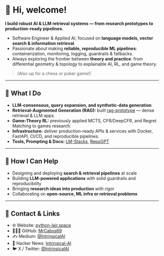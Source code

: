 # 👋 Hi, welcome!  

**I build robust AI & LLM retrieval systems — from research prototypes to production-ready pipelines.**  

- Software Engineer & Applied AI, focused on **language models, vector search & information retrieval**.  
- Passionate about making **reliable, reproducible ML pipelines**: containerization, monitoring, logging, guardrails & fallbacks.  
- Always exploring the frontier between **theory and practice**: from differential geometry & topology to explainable AI, RL, and game theory.  

> (Also up for a chess or poker game!)

---

## 🔹 What I Do  

- **LLM-consensous, query expansion, and synthetic-data generation**
- **Retrieval-Augmented Generation (RAG):** built [rag-prototype](https://github.com/Intrinsical-AI/rag-prototype) — dense retrieval & LLM apps.  
- **Game-Theory RL:** previously applied MCTS, CFR/DeepCFR, and Regret Matching to games research.  
- **Infrastructure:** deliver production-ready APIs & services with Docker, FastAPI, CI/CD, and reproducible pipelines.  
- **Tools, Prompting & Docs:** [LM-Stacks](https://github.com/Intrinsical-AI/LM-Stacks), [RepoGPT](https://github.com/MrCabss69/RepoGPT)

---

## 🔹 How I Can Help  

- Designing and deploying **search & retrieval pipelines** at scale  
- Building **LLM-powered applications** with solid guardrails and reproducibility  
- Bringing **research ideas into production** with rigor  
- Collaborating on **open-source, ML infra or retrieval problems**  

---

## 🔹 Contact & Links  

- 🌐 Website: [python-lair.space](https://python-lair.space)  
- 👨🏻‍💻 GitHub: [MrCabss69](https://github.com/MrCabss69)  
- ✍️ Medium: [@IntrinsicalAI](https://medium.com/@IntrinsicalAI)  
- 📰 Hacker News: [Intrinsical-AI](https://news.ycombinator.com/user?id=Intrinisical-AI)  
- 🐦 X / Twitter: [@IntrinsicalAI](https://x.com/IntrinsicalAI)  
